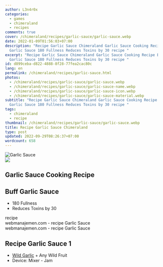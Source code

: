 ```yaml
---
author: L3n4r0x
categories:
  - games
  - chimeraland
  - recipes
comments: true
cover: /chimeraland/recipes/garlic-sauce/garlic-sauce.webp
date: 2022-01-09T01:56:03+07:00
description: "Recipe Garlic Sauce Chimeraland Garlic Sauce Cooking Recipe Buff
  Garlic Sauce 180 Fullness Reduces Toxins by 30 recipe "
excerpt: "Recipe Garlic Sauce Chimeraland Garlic Sauce Cooking Recipe Buff
  Garlic Sauce 180 Fullness Reduces Toxins by 30 recipe "
id: d899ceba-d822-4888-8f28-77fea2cac80c
lang: en
permalink: /chimeraland/recipes/garlic-sauce.html
photos:
  - /chimeraland/recipes/garlic-sauce/garlic-sauce.webp
  - /chimeraland/recipes/garlic-sauce/garlic-sauce-name.webp
  - /chimeraland/recipes/garlic-sauce/garlic-sauce-icon.webp
  - /chimeraland/recipes/garlic-sauce/garlic-sauce-material.webp
subtitle: "Recipe Garlic Sauce Chimeraland Garlic Sauce Cooking Recipe Buff
  Garlic Sauce 180 Fullness Reduces Toxins by 30 recipe "
tags:
  - chimeraland
  - recipe
thumbnail: /chimeraland/recipes/garlic-sauce/garlic-sauce.webp
title: Recipe Garlic Sauce Chimeraland
type: post
updated: 2022-09-29T08:26:37+07:00
wordcount: 658
---
```


<link
  rel="stylesheet"
  href="https://rawcdn.githack.com/dimaslanjaka/Web-Manajemen/870a349/css/bootstrap-5-3-0-alpha3-wrapper.css"
/>
<section id="bootstrap-wrapper">
  <div data-bs-theme="dark">
    <div class="card mb-2">
      <div class="card-body">
        <div class="row g-0">
          <div class="col-sm-4 position-relative mb-2">
            <img
              src="https://www.webmanajemen.com/chimeraland/recipes/garlic-sauce/garlic-sauce-material.webp"
              class="card-img fit-cover w-100 h-100"
              alt="Garlic Sauce"
              data-fancybox="true"
            />
          </div>
          <div class="col-sm-8 mb-2">
            <div class="card-body">
              <div class="d-flex flex-row align-items-center mb-3">
                <img
                  class="d-inline-block me-2"
                  src="https://www.webmanajemen.com/chimeraland/recipes/garlic-sauce/garlic-sauce-icon.webp"
                  width="auto"
                  height="auto"
                  style="vertical-align: middle"
                />
                <h2 class="fs-5">Garlic Sauce Cooking Recipe</h2>
              </div>
              <h2 class="card-title fs-5">Buff Garlic Sauce</h2>
              <div class="card-text">
                <ul>
                  <li>180 Fullness</li>
                  <li>Reduces Toxins by 30</li>
                </ul>
              </div>
              <span class="badge rounded-pill">recipe</span>
            </div>
            <div class="card-footer text-end text-muted mt-auto">
              webmanajemen.com - recipe Garlic Sauce
            </div>
          </div>
        </div>
      </div>
      <div class="card-footer text-end text-muted">
        webmanajemen.com - recipe Garlic Sauce
      </div>
    </div>
    <div class="row mb-2">
      <div class="col-12 col-lg-6 recipe-item mb-2">
        <div class="card">
          <div class="card-body">
            <h2 class="card-title fs-5">Recipe Garlic Sauce 1</h2>
            <div class="card-text">
              <ul>
                <li>
                  <a
                    class="text-decoration-none text-primary"
                    href="/chimeraland/materials/wild-garlic.html"
                    >Wild Garlic</a
                  ><span> + </span>Any Wild Fruit
                </li>
                <li>Device: Mixer - Jam</li>
              </ul>
            </div>
          </div>
        </div>
      </div>
    </div>
  </div>
</section>